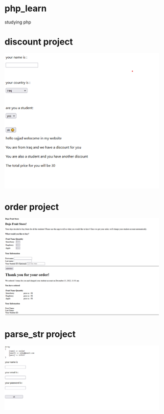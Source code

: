 # php_learn
studying php


# discount project
<img src="img\screenshot2.png">

# order project
<img src="img\screenshot.png">

# parse_str project
<img src="img/Screenshot3.png">
